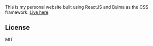 This is my personal website built using ReactJS and Bulma as the CSS framework. [Live here](https://adrianalan.me)

## License
MIT

